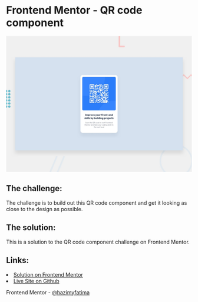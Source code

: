 # Frontend Mentor - QR code component

![Server](https://github.com/hazimyfatima/QR-code/blob/master/desktop-preview.jpg)

## The challenge:

The challenge is to build out this QR code component and get it looking as close to the design as possible.

## The solution:

This is a solution to the QR code component challenge on Frontend Mentor.

## Links: 

<li> <a href="https://www.frontendmentor.io/solutions/qrcode-8kZudt9v3f">Solution on Frontend Mentor</a>
<li> <a href="https://hazimyfatima.github.io/QR-code/">Live Site on Github</a>


Frontend Mentor - <a href="https://www.frontendmentor.io/profile/hazimyfatima">@hazimyfatima</a>